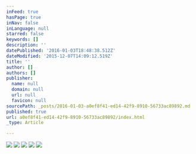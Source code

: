 ```yaml
---
inFeed: true
hasPage: true
inNav: false
inLanguage: null
starred: false
keywords: []
description: ''
datePublished: '2016-01-03T18:48:38.512Z'
dateModified: '2015-12-07T14:09:12.519Z'
title: ''
author: []
authors: []
publisher:
  name: null
  domain: null
  url: null
  favicon: null
sourcePath: _posts/2016-01-03-a0ef8f41-ed14-42f9-8910-56733ac89892.md
published: true
url: a0ef8f41-ed14-42f9-8910-56733ac89892/index.html
_type: Article

---
```

![](https://the-grid-user-content.s3-us-west-2.amazonaws.com/382932bd-dcdf-4c1a-a51a-26aca3e3bf5f.jpg)
![](https://the-grid-user-content.s3-us-west-2.amazonaws.com/c3dade15-e304-474a-addc-a3c61634d15c.jpg)
![](https://the-grid-user-content.s3-us-west-2.amazonaws.com/a5f5255c-f37f-4596-a9c8-c60c14fed7fe.jpg)
![](https://the-grid-user-content.s3-us-west-2.amazonaws.com/c52abb1c-e54c-445f-9b3e-6f9c9f7b227f.jpg)
![](https://the-grid-user-content.s3-us-west-2.amazonaws.com/ae78a926-b053-4765-b98c-09aa21e68399.jpg)